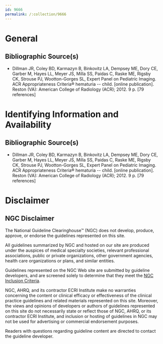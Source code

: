 ```yaml
---
id: 9666
permalink: /:collection/9666
---
```


# General

## Bibliographic Source(s)

- Dillman JR, Coley BD, Karmazyn B, Binkovitz LA, Dempsey ME, Dory CE, Garber M, Hayes LL, Meyer JS, Milla SS, Paidas C, Raske ME, Rigsby CK, Strouse PJ, Wootton-Gorges SL, Expert Panel on Pediatric Imaging. ACR Appropriateness Criteria® hematuria -- child. [online publication]. Reston (VA): American College of Radiology (ACR); 2012. 9 p. [79 references]

# Identifying Information and Availability

## Bibliographic Source(s)

- Dillman JR, Coley BD, Karmazyn B, Binkovitz LA, Dempsey ME, Dory CE, Garber M, Hayes LL, Meyer JS, Milla SS, Paidas C, Raske ME, Rigsby CK, Strouse PJ, Wootton-Gorges SL, Expert Panel on Pediatric Imaging. ACR Appropriateness Criteria® hematuria -- child. [online publication]. Reston (VA): American College of Radiology (ACR); 2012. 9 p. [79 references]

# Disclaimer

## NGC Disclaimer

The National Guideline Clearinghouse™ (NGC) does not develop, produce, approve, or endorse the guidelines represented on this site.

All guidelines summarized by NGC and hosted on our site are produced under the auspices of medical specialty societies, relevant professional associations, public or private organizations, other government agencies, health care organizations or plans, and similar entities.

Guidelines represented on the NGC Web site are submitted by guideline developers, and are screened solely to determine that they meet the [NGC Inclusion Criteria](/help-and-about/summaries/inclusion-criteria).

NGC, AHRQ, and its contractor ECRI Institute make no warranties concerning the content or clinical efficacy or effectiveness of the clinical practice guidelines and related materials represented on this site. Moreover, the views and opinions of developers or authors of guidelines represented on this site do not necessarily state or reflect those of NGC, AHRQ, or its contractor ECRI Institute, and inclusion or hosting of guidelines in NGC may not be used for advertising or commercial endorsement purposes.

Readers with questions regarding guideline content are directed to contact the guideline developer.

